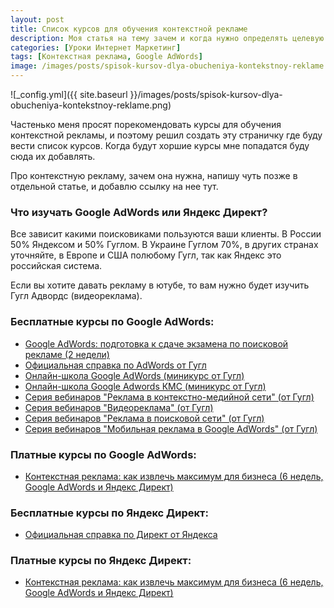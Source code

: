 ```yaml
---
layout: post
title: Cписок курсов для обучения контекстной рекламе
description: Моя статья на тему зачем и когда нужно определять целевую аудиторию.
categories: [Уроки Интернет Маркетинг]
tags: [Контекстная реклама, Google AdWords]
image: /images/posts/spisok-kursov-dlya-obucheniya-kontekstnoy-reklame.png
---
```

![_config.yml]({{ site.baseurl }}/images/posts/spisok-kursov-dlya-obucheniya-kontekstnoy-reklame.png)

Частенько меня просят порекомендовать курсы для обучения контекстной рекламы, и поэтому решил создать эту страничку где буду вести список курсов. Когда будут хоршие курсы мне попадатся буду сюда их добавлять.

Про контекстную рекламу, зачем она нужна, напишу чуть позже в отдельной статье, и добавлю ссылку на нее тут.

<h3>Что изучать Google AdWords или Яндекс Директ?</h3>

Все зависит какими поисковиками пользуются ваши клиенты. В России 50% Яндексом и 50% Гуглом. В Украине Гуглом 70%, в других странах уточняйте, в Европе и США полюбому Гугл, так как Яндекс это российская система.

Если вы хотите давать рекламу в ютубе, то вам нужно будет изучить Гугл Адвордс  (видеореклама).


<h3>Бесплатные курсы по Google AdWords:</h3>
<ul>
    <li><a rel="nofollow" target="_blank" class="hvr-wobble-vertical" href="http://netology.ru/programs/google-words?pid=up5293644" onclick="ga('send', 'event', 'outbound', 'click', 'http://netology.ru/programs/google-words?pid=up5293644');">Google AdWords: подготовка к сдаче экзамена по поисковой рекламе (2 недели)</a></li>
    <li><a rel="nofollow" target="_blank" class="hvr-wobble-vertical" href="https://support.google.com/adwords/" onclick="ga('send', 'event', 'outbound', 'click', 'https://support.google.com/adwords/');">Официальная справка по AdWords от Гугл</a></li>
    <li><a rel="nofollow" target="_blank" class="hvr-wobble-vertical" href="https://www.youtube.com/playlist?list=PLm4rB-wmRQyyBlv0fWtbXtWET2EVq2laL" onclick="ga('send', 'event', 'outbound', 'click', 'https://www.youtube.com/playlist?list=PLm4rB-wmRQyyBlv0fWtbXtWET2EVq2laL');">Онлайн-школа Google AdWords (миникурс от Гугл)</a></li>
    <li><a rel="nofollow" target="_blank" class="hvr-wobble-vertical" href="https://www.youtube.com/playlist?list=PLm4rB-wmRQyxH_jCwBE2CmRof-xyHf086" onclick="ga('send', 'event', 'outbound', 'click', 'https://www.youtube.com/playlist?list=PLm4rB-wmRQyxH_jCwBE2CmRof-xyHf086');">Онлайн-школа Google Adwords КМС (миникурс от Гугл)</a></li>
    <li><a rel="nofollow" target="_blank" class="hvr-wobble-vertical" href="https://www.youtube.com/playlist?list=PLxGkMcS0U90pLhtL3pOPX8X1GFh-SrJ6m" onclick="ga('send', 'event', 'outbound', 'click', 'https://www.youtube.com/playlist?list=PLxGkMcS0U90pLhtL3pOPX8X1GFh-SrJ6m');">Серия вебинаров "Реклама в контекстно-медийной сети" (от Гугл)</a></li>
    <li><a rel="nofollow" target="_blank" class="hvr-wobble-vertical" href="https://www.youtube.com/playlist?list=PLxGkMcS0U90qUSqYbqS5cht7y3QjdZ0bu" onclick="ga('send', 'event', 'outbound', 'click', 'https://www.youtube.com/playlist?list=PLxGkMcS0U90qUSqYbqS5cht7y3QjdZ0bu');">Серия вебинаров "Видеореклама" (от Гугл)</a></li>
    <li><a rel="nofollow" target="_blank" class="hvr-wobble-vertical" href="https://www.youtube.com/playlist?list=PLxGkMcS0U90q_qad7wjKrY7OknZotJ9Hr" onclick="ga('send', 'event', 'outbound', 'click', 'https://www.youtube.com/playlist?list=PLxGkMcS0U90q_qad7wjKrY7OknZotJ9Hr');">Серия вебинаров "Реклама в поисковой сети" (от Гугл)</a></li>
    <li><a rel="nofollow" target="_blank" class="hvr-wobble-vertical" href="https://www.youtube.com/playlist?list=PLxGkMcS0U90pzyX0Rbv-tDZ5lBfehOREe" onclick="ga('send', 'event', 'outbound', 'click', 'https://www.youtube.com/playlist?list=PLxGkMcS0U90pzyX0Rbv-tDZ5lBfehOREe');">Серия вебинаров "Мобильная реклама в Google AdWords" (от Гугл)</a></li>
        
</ul>

<h3>Платные курсы по Google AdWords:</h3>
<ul>
  <li><a rel="nofollow" target="_blank" class="hvr-wobble-vertical" href="http://netology.ru/programs/context-target?pid=up5293644" onclick="ga('send', 'event', 'outbound', 'click', 'http://netology.ru/programs/context-target?pid=up5293644');">Контекстная реклама: как извлечь максимум для бизнеса (6 недель, Google AdWords и Яндекс Директ)</a></li>
</ul>

<h3>Бесплатные курсы по Яндекс Директ:</h3>
<ul>
  <li><a rel="nofollow" target="_blank" class="hvr-wobble-vertical" href="https://yandex.ru/support/direct/" onclick="ga('send', 'event', 'outbound', 'click', 'https://yandex.ru/support/direct/');">Официальная справка по Директ от Яндекса</a></li>
</ul>

<h3>Платные курсы по Яндекс Директ:</h3>
<ul>
  <li><a rel="nofollow" target="_blank" class="hvr-wobble-vertical" href="http://netology.ru/programs/context-target?pid=up5293644" onclick="ga('send', 'event', 'outbound', 'click', 'http://netology.ru/programs/context-target?pid=up5293644');">Контекстная реклама: как извлечь максимум для бизнеса (6 недель, Google AdWords и Яндекс Директ)</a></li>
</ul>
